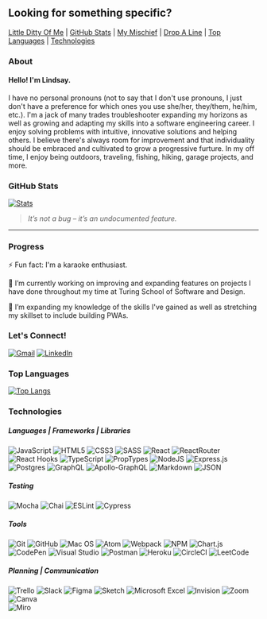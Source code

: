 ## Looking for something specific?
[Little Ditty Of Me](#about) | 
[GitHub Stats](#github-stats) | 
[My Mischief](#progress) | 
[Drop A Line](#lets-connect) | 
[Top Languages](#top-languages) | 
[Technologies](#technologies)

### About

#### Hello! I'm Lindsay.

I have no personal pronouns (not to say that I don't use pronouns, I just don't have a preference for which ones you use she/her, they/them, he/him, etc.). I'm a jack of many trades troubleshooter expanding my horizons as well as growing and adapting my skills into a software engineering career. I enjoy solving problems with intuitive, innovative solutions and helping others. I believe there's always room for improvement and that individuality should be embraced and cultivated to grow a progressive furture. In my off time, I enjoy being outdoors, traveling, fishing, hiking, garage projects, and more.

### GitHub Stats
  
[![Stats](https://github-readme-stats.vercel.app/api?username=lschnell8&theme=ayu-mirage&hide=stars&show_icons=true)](https://github.com/lschnell8/github-readme-stats)
> *It’s not a bug – it’s an undocumented feature.*
---

### Progress

⚡ Fun fact: I'm a karaoke enthusiast.

🔭 I’m currently working on improving and expanding features on projects I have done throughout my time at Turing School of Software and Design.

🌱 I’m expanding my knowledge of the skills I've gained as well as stretching my skillset to include building PWAs.

### Let's Connect!
  
[![Gmail](https://img.shields.io/badge/Gmail-D14836?style=for-the-badge&logo=gmail&logoColor=white)](mailto:lschnell8@gmail.com)
[![LinkedIn](https://img.shields.io/badge/linkedin-%230077B5.svg?style=for-the-badge&logo=linkedin&logoColor=white)](https://www.linkedin.com/in/lindsay-schnell/)  
  
### Top Languages

[![Top Langs](https://github-readme-stats.vercel.app/api/top-langs/?username=lschnell8&theme=react&layout=compact)](https://github.com/lschnell8/github-readme-stats)  

### Technologies
  
##### Languages | Frameworks | Libraries
  
![JavaScript](https://img.shields.io/badge/javascript-%23323330.svg?style=for-the-badge&logo=javascript&logoColor=%23F7DF1E)
![HTML5](https://img.shields.io/badge/html5-%23E34F26.svg?style=for-the-badge&logo=html5&logoColor=white)
![CSS3](https://img.shields.io/badge/css3-%231572B6.svg?style=for-the-badge&logo=css3&logoColor=white)
![SASS](https://img.shields.io/badge/SASS-hotpink.svg?style=for-the-badge&logo=SASS&logoColor=white)
![React](https://img.shields.io/badge/react-%2320232a.svg?style=for-the-badge&logo=react&logoColor=%2361DAFB)
![ReactRouter](https://img.shields.io/badge/React_Router-CA4245?style=for-the-badge&logo=react-router&logoColor=white)
![React Hooks](https://img.shields.io/badge/React%20-Hooks-blue#:~:text=Hooks-,Hooks)
![TypeScript](https://img.shields.io/badge/typescript-%23007ACC.svg?style=for-the-badge&logo=typescript&logoColor=white)
![PropTypes](https://img.shields.io/badge/Propypes-V1.1.0-yellow#:~:text=PropTypes-,PropTypes,-V1.1.0)
![NodeJS](https://img.shields.io/badge/node.js-6DA55F?style=for-the-badge&logo=node.js&logoColor=white)
![Express.js](https://img.shields.io/badge/express.js-%23404d59.svg?style=for-the-badge&logo=express&logoColor=%2361DAFB)
![Postgres](https://img.shields.io/badge/postgres-%23316192.svg?style=for-the-badge&logo=postgresql&logoColor=white)
![GraphQL](https://img.shields.io/badge/-GraphQL-E10098?style=for-the-badge&logo=graphql&logoColor=white)
![Apollo-GraphQL](https://img.shields.io/badge/-ApolloGraphQL-311C87?style=for-the-badge&logo=apollo-graphql)
![Markdown](https://img.shields.io/badge/markdown-%23000000.svg?style=for-the-badge&logo=markdown&logoColor=white)
![JSON](https://img.shields.io/badge/json-5E5C5C?style=for-the-badge&logo=json&logoColor=white)  

##### Testing
  
![Mocha](https://img.shields.io/badge/-mocha-%238D6748?style=for-the-badge&logo=mocha&logoColor=white) 
![Chai](https://img.shields.io/badge/chai-A30701?style=for-the-badge&logo=chai&logoColor=white)
![ESLint](https://img.shields.io/badge/ESLint-4B3263?style=for-the-badge&logo=eslint&logoColor=white) 
![Cypress](https://img.shields.io/badge/-cypress-%23E5E5E5?style=for-the-badge&logo=cypress&logoColor=058a5e)
  
##### Tools

![Git](https://img.shields.io/badge/git-%23F05033.svg?style=for-the-badge&logo=git&logoColor=white)
![GitHub](https://img.shields.io/badge/github-%23121011.svg?style=for-the-badge&logo=github&logoColor=white)
![Mac OS](https://img.shields.io/badge/mac%20os-000000?style=for-the-badge&logo=macos&logoColor=F0F0F0)
![Atom](https://img.shields.io/badge/Atom-%2366595C.svg?style=for-the-badge&logo=atom&logoColor=white)
![Webpack](https://img.shields.io/badge/webpack-%238DD6F9.svg?style=for-the-badge&logo=webpack&logoColor=black)
![NPM](https://img.shields.io/badge/NPM-%23000000.svg?style=for-the-badge&logo=npm&logoColor=white)
![Chart.js](https://img.shields.io/badge/chart.js-F5788D.svg?style=for-the-badge&logo=chart.js&logoColor=white)
![CodePen](https://img.shields.io/badge/Codepen-000000?style=for-the-badge&logo=codepen&logoColor=white)
![Visual Studio](https://img.shields.io/badge/Visual%20Studio-5C2D91.svg?style=for-the-badge&logo=visual-studio&logoColor=white)
![Postman](https://img.shields.io/badge/Postman-FF6C37?style=for-the-badge&logo=postman&logoColor=white)
![Heroku](https://img.shields.io/badge/Heroku-430098?style=for-the-badge&logo=heroku&logoColor=white)
![CircleCI](https://img.shields.io/badge/circle%20ci-%23161616.svg?style=for-the-badge&logo=circleci&logoColor=white) 
![LeetCode](https://img.shields.io/badge/LeetCode-000000?style=for-the-badge&logo=LeetCode&logoColor=#d16c06)
  
##### Planning | Communication

![Trello](https://img.shields.io/badge/Trello-%23026AA7.svg?style=for-the-badge&logo=Trello&logoColor=white)
![Slack](https://img.shields.io/badge/Slack-4A154B?style=for-the-badge&logo=slack&logoColor=white)
![Figma](https://img.shields.io/badge/figma-%23F24E1E.svg?style=for-the-badge&logo=figma&logoColor=white)
![Sketch](https://img.shields.io/badge/Sketch-FFB387?style=for-the-badge&logo=sketch&logoColor=black)
![Microsoft Excel](https://img.shields.io/badge/Microsoft_Excel-217346?style=for-the-badge&logo=microsoft-excel&logoColor=white) 
![Invision](https://img.shields.io/badge/InVision-FF3366?style=for-the-badge&logo=InVision&logoColor=white)
![Zoom](https://img.shields.io/badge/Zoom-2D8CFF?style=for-the-badge&logo=zoom&logoColor=white)
![Canva](https://img.shields.io/badge/Canva-%2300C4CC.svg?&style=for-the-badge&logo=Canva&logoColor=white)  
![Miro](https://img.shields.io/badge/Miro-050038?style=for-the-badge&logo=Miro&logoColor=white)

